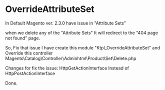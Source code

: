 # OverrideAttributeSet

In Default Magento ver. 2.3.0 have issue in "Attribute Sets"

when we delete any of the "Attribute Sets" It will redirect to the "404 page not found" page.

So, Fix that issue I have create this module "Ktpl_OverrideAttributeSet" and Override this controller
Magento\Catalog\Controller\Adminhtml\Product\Set\Delete.php

Changes for fix the issue:
HttpGetActionInterface Instead of HttpPostActionInterface

Done.
